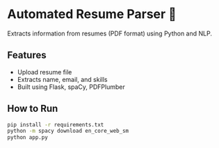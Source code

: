 # Automated Resume Parser 📄

Extracts information from resumes (PDF format) using Python and NLP.

## Features
- Upload resume file
- Extracts name, email, and skills
- Built using Flask, spaCy, PDFPlumber

## How to Run
```bash
pip install -r requirements.txt
python -m spacy download en_core_web_sm
python app.py
